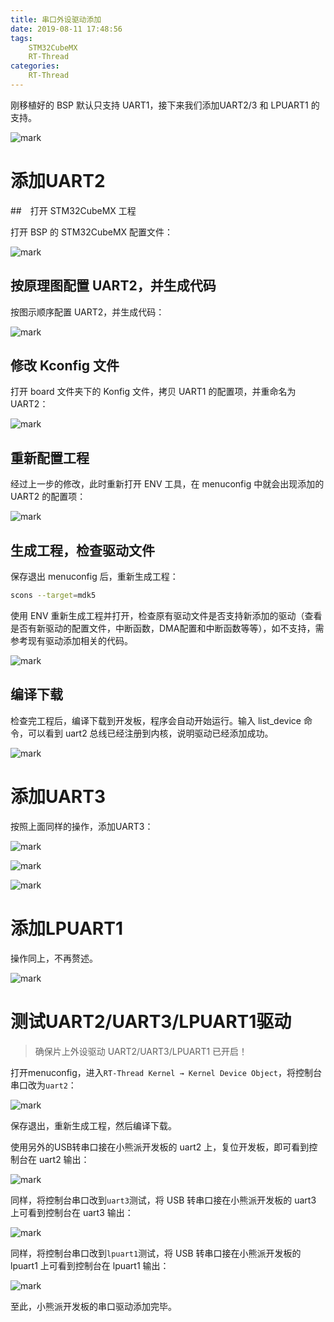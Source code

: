 ```yaml
---
title: 串口外设驱动添加
date: 2019-08-11 17:48:56
tags:
    STM32CubeMX
    RT-Thread
categories:
    RT-Thread
---
```


<!--more-->

刚移植好的 BSP 默认只支持 UART1，接下来我们添加UART2/3 和 LPUART1 的支持。

![mark](http://mculover666.cn/image/20190827/0PrMy0Pdu7YL.png?imageslim)

# 添加UART2

##　打开 STM32CubeMX 工程

打开 BSP 的 STM32CubeMX 配置文件：

![mark](http://mculover666.cn/image/20190827/PAmcyQgMgnQj.png?imageslim)

## 按原理图配置 UART2，并生成代码

按图示顺序配置 UART2，并生成代码：

![mark](http://mculover666.cn/image/20190827/PH4EVsHvpaFp.png?imageslim)

## 修改 Kconfig 文件

打开 board 文件夹下的 Konfig 文件，拷贝 UART1 的配置项，并重命名为 UART2：

![mark](http://mculover666.cn/image/20190827/8fSFeh2qV14z.png?imageslim)

## 重新配置工程

经过上一步的修改，此时重新打开 ENV 工具，在 menuconfig 中就会出现添加的 UART2 的配置项：

![mark](http://mculover666.cn/image/20190827/3MEKnOOAG497.png?imageslim)

## 生成工程，检查驱动文件
保存退出 menuconfig 后，重新生成工程：

```bash
scons --target=mdk5
```
使用 ENV 重新生成工程并打开，检查原有驱动文件是否支持新添加的驱动（查看是否有新驱动的配置文件，中断函数，DMA配置和中断函数等等），如不支持，需参考现有驱动添加相关的代码。

![mark](http://mculover666.cn/image/20190827/lDWxF82Mnnvh.png?imageslim)

## 编译下载

检查完工程后，编译下载到开发板，程序会自动开始运行。输入 list_device 命令，可以看到 uart2 总线已经注册到内核，说明驱动已经添加成功。

![mark](http://mculover666.cn/image/20190827/MvYv3R8xEovW.png?imageslim)

# 添加UART3

按照上面同样的操作，添加UART3：

![mark](http://mculover666.cn/image/20190827/pv1XJEaWObs3.png?imageslim)

![mark](http://mculover666.cn/image/20190828/cKF9LLSgDgao.png?imageslim)

![mark](http://mculover666.cn/image/20190828/Nr3D8teamcRO.png?imageslim)

# 添加LPUART1

操作同上，不再赘述。

![mark](http://mculover666.cn/image/20190828/jVOA90iyzg7n.png?imageslim)

# 测试UART2/UART3/LPUART1驱动

>确保片上外设驱动 UART2/UART3/LPUART1 已开启！

打开menuconfig，进入`RT-Thread Kernel → Kernel Device Object`，将控制台串口改为`uart2`：

![mark](http://mculover666.cn/image/20190828/y22yzzfCIvOD.png?imageslim)

保存退出，重新生成工程，然后编译下载。

使用另外的USB转串口接在小熊派开发板的 uart2 上，复位开发板，即可看到控制台在 uart2 输出：

![mark](http://mculover666.cn/image/20190828/kNugp7h4S0Ck.png?imageslim)

同样，将控制台串口改到`uart3`测试，将 USB 转串口接在小熊派开发板的 uart3 上可看到控制台在 uart3 输出：

![mark](http://mculover666.cn/image/20190828/NoTX0PzCrb1N.png?imageslim)

同样，将控制台串口改到`lpuart1`测试，将 USB 转串口接在小熊派开发板的 lpuart1 上可看到控制台在 lpuart1 输出：

![mark](http://mculover666.cn/image/20190828/jI9gDFVhhimL.png?imageslim)

至此，小熊派开发板的串口驱动添加完毕。



